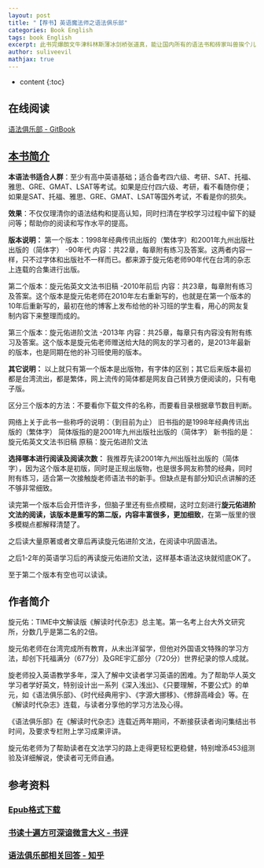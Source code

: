 ```yaml
---
layout: post
title: "【荐书】英语魔法师之语法俱乐部"
categories: Book English
tags: book English
excerpt: 此书完爆朗文牛津科林斯薄冰剑桥张道真，能让国内所有的语法书和砖家叫兽挨个儿排成队扇耳光。 - 恶魔奶爸Sam 
author: suliveevil
mathjax: true
---
```


* content
{:toc}

## 在线阅读

[语法俱乐部 - GitBook](https://zhusandiao.gitbooks.io/grammar-club/content/)

## [本书简介](https://www.zhihu.com/question/22756041/answer/121888052)

**本语法书适合人群**：至少有高中英语基础；适合备考四六级、考研、SAT、托福、雅思、GRE、GMAT、LSAT等考试。如果是应付四六级、考研，看不看随你便；如果是SAT、托福、雅思、GRE、GMAT、LSAT等国外考试，不看是你的损失。

**效果**：不仅仅理清你的语法结构和提高认知，同时扫清在学校学习过程中留下的疑问等；帮助你的阅读和写作水平的提高。

**版本说明：**
第一个版本：1998年经典传讯出版的（繁体字）和2001年九州出版社出版的（简体字） -90年代
内容：共22章，每章附有练习及答案。这两者内容一样，只不过字体和出版社不一样而已。都来源于旋元佑老师90年代在台湾的杂志上连载的合集进行出版。

第二个版本：旋元佑英文文法书旧稿 -2010年前后
内容：共23章，每章附有练习及答案。这个版本是旋元佑老师在2010年左右重新写的，也就是在第一个版本的10年后重新写的，最初在他的博客上发布给他的补习班的学生看，用心的网友复制内容下来整理而成的。

第三个版本：旋元佑进阶文法 -2013年
内容：共25章，每章只有内容没有附有练习及答案。这个版本是旋元佑老师赠送给大陆的网友的学习者的，是2013年最新的版本，也是同期在他的补习班使用的版本。

**其它说明：**
以上就只有第一个版本是出版物，有字体的区别；其它后来版本最初都是台湾流出，都是繁体，网上流传的简体都是网友自己转换方便阅读的，只有电子版。

区分三个版本的方法：不要看你下载文件的名称，而要看目录根据章节数目判断。

网络上关于此书一些称呼的说明：（到目前为止）
旧书指的是1998年经典传讯出版的（繁体字）
简体版指的是2001年九州出版社出版的（简体字）
新书指的是：旋元佑英文文法书旧稿
原稿：旋元佑进阶文法

**选择哪本进行阅读及阅读次数：**
我推荐先读2001年九州出版社出版的（简体字），因为这个版本是初版，同时是正规出版物，也是很多网友称赞的经典，同时附有练习，适合第一次接触旋老师语法书的新手。但缺点是有部分知识点讲解的还不够非常细致。

读完第一个版本后会开悟许多，但脑子里还有些点模糊，这时立刻进行**旋元佑进阶文法的阅读，该版本是重写的第二版，内容丰富很多，更加细致**，在第一版里的很多模糊点都解释清楚了。

之后读大量原著或者文章后再读旋元佑进阶文法，在阅读中巩固语法。

之后1-2年的英语学习后的再读旋元佑进阶文法，这样基本语法这块就彻底OK了。

至于第二个版本有空也可以读读。

## 作者简介

旋元佑：TIME中文解读版《解读时代杂志》总主笔。第一名考上台大外文研究所，分数几乎是第二名的2倍。

旋元佑老师在台湾完成所有教育，从未出洋留学，但他对外国语文特殊的学习方法，却创下托福满分（677分）及GRE宇汇部分（720分）世界纪录的惊人成就。

旋老师投入英语教学多年，深入了解中文读者学习英语的困难。为了帮助华人英文学习者学好英文，特别设计出一系列《深入浅出》、《只要理解，不要公式》的单元，如《语法俱乐部》、《时代经典用宇》、《字源大挪移》、《修辞高峰会》等。在《解读时代杂志》连载，与读者分享他的学习方法及心得。

《语法俱乐部》在《解读时代杂志》连载近两年期间，不断接获读者询问集结出书时间，及要求专栏附上学习成果评讲。

旋元佑老师为了帮助读者在文法学习的路上走得更轻松更稳健，特别增添453组测验及详细解说，使读者可无师自通。


## 参考资料

### [Epub格式下载](vdisk.weibo.com/s/CbvIsnVLeRjM8)

### [书读十遍方可深谙微言大义 - 书评](https://book.douban.com/review/5768463/)

### [语法俱乐部相关回答 - 知乎](https://www.zhihu.com/question/22756041/answer/88939071)



